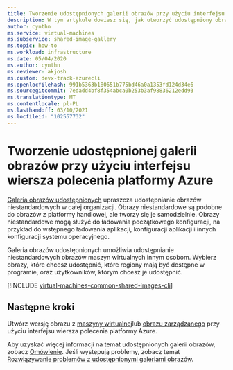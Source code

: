 ```yaml
---
title: Tworzenie udostępnionych galerii obrazów przy użyciu interfejsu wiersza polecenia platformy Azure
description: W tym artykule dowiesz się, jak utworzyć udostępniony obraz maszyny wirtualnej na platformie Azure przy użyciu interfejsu wiersza polecenia platformy Azure.
author: cynthn
ms.service: virtual-machines
ms.subservice: shared-image-gallery
ms.topic: how-to
ms.workload: infrastructure
ms.date: 05/04/2020
ms.author: cynthn
ms.reviewer: akjosh
ms.custom: devx-track-azurecli
ms.openlocfilehash: 991b5363b180651b775bd46a0a1353fd124d34e6
ms.sourcegitcommit: 7edadd4bf8f354abca0b253b3af98836212edd93
ms.translationtype: MT
ms.contentlocale: pl-PL
ms.lasthandoff: 03/10/2021
ms.locfileid: "102557732"
---
```

# <a name="create-a-shared-image-gallery-with-the-azure-cli"></a>Tworzenie udostępnionej galerii obrazów przy użyciu interfejsu wiersza polecenia platformy Azure

[Galeria obrazów udostępnionych](./shared-image-galleries.md) upraszcza udostępnianie obrazów niestandardowych w całej organizacji. Obrazy niestandardowe są podobne do obrazów z platformy handlowej, ale tworzy się je samodzielnie. Obrazy niestandardowe mogą służyć do ładowania początkowego konfiguracji, na przykład do wstępnego ładowania aplikacji, konfiguracji aplikacji i innych konfiguracji systemu operacyjnego. 

Galeria obrazów udostępnionych umożliwia udostępnianie niestandardowych obrazów maszyn wirtualnych innym osobom. Wybierz obrazy, które chcesz udostępnić, które regiony mają być dostępne w programie, oraz użytkowników, którym chcesz je udostępnić. 

[!INCLUDE [virtual-machines-common-shared-images-cli](../../includes/virtual-machines-common-shared-images-cli.md)]


## <a name="next-steps"></a>Następne kroki

Utwórz wersję obrazu z [maszyny wirtualnej](image-version-vm-cli.md)lub [obrazu zarządzanego](image-version-managed-image-cli.md) przy użyciu interfejsu wiersza polecenia platformy Azure.

Aby uzyskać więcej informacji na temat udostępnionych galerii obrazów, zobacz [Omówienie](./shared-image-galleries.md). Jeśli występują problemy, zobacz temat [Rozwiązywanie problemów z udostępnionymi galeriami obrazów](troubleshooting-shared-images.md).